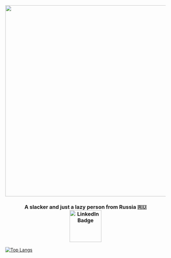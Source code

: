 <div id="header" align="center">
  <img src="https://sun9-80.userapi.com/impg/nocxJedUDhjc78gWEptr2fJc9i0YlZBBplUfig/fTLedAX2rtg.jpg?size=1500x500&quality=96&sign=2250c670219585d2add09a8151febef1&type=album" width="600"/>
</div>
<h3 align="center">A slacker and just a lazy person from Russia 🇷🇺
  <div id="badges">
  <a href="yuschkof.t.me">
    <img src="https://img.shields.io/badge/Telegram-blue?logo=telegram&logoColor=white" alt="LinkedIn Badge" align="center" width="100"/>
  </a>
</div>
</h3>


[![Top Langs](https://github-readme-stats.vercel.app/api/top-langs/?username=yuschkof&layout=compact)](https://github.com/yuschkof/github-readme-stats)
